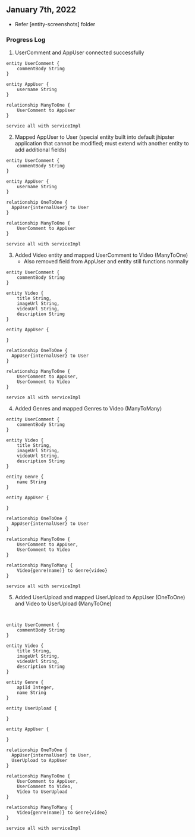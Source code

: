 ## January 7th, 2022
* Refer [entity-screenshots] folder

### Progress Log
1. UserComment and AppUser connected successfully
```
entity UserComment {
    commentBody String
}

entity AppUser {
    username String
}

relationship ManyToOne {
    UserComment to AppUser
}

service all with serviceImpl
```

2. Mapped AppUser to User (special entity built into default jhipster application that cannot be modified; must extend with another entity to add additional fields)

```
entity UserComment {
    commentBody String
}

entity AppUser {
    username String
}

relationship OneToOne {
  AppUser{internalUser} to User
}

relationship ManyToOne {
    UserComment to AppUser
}

service all with serviceImpl
```

3. Added Video entity and mapped UserComment to Video (ManyToOne)
    - Also removed field from AppUser and entity still functions normally

```
entity UserComment {
    commentBody String
}

entity Video {
    title String,
    imageUrl String,
    videoUrl String,
    description String
}

entity AppUser {
    
}

relationship OneToOne {
  AppUser{internalUser} to User
}

relationship ManyToOne {
    UserComment to AppUser,
    UserComment to Video
}

service all with serviceImpl
```

4. Added Genres and mapped Genres to Video (ManyToMany)
```
entity UserComment {
	commentBody String
}

entity Video {
	title String,
    imageUrl String,
    videoUrl String,
    description String
}

entity Genre {
	name String
}

entity AppUser {
	
}

relationship OneToOne {
  AppUser{internalUser} to User
}

relationship ManyToOne {
	UserComment to AppUser,
    UserComment to Video
}

relationship ManyToMany {
	Video{genre(name)} to Genre{video}
}

service all with serviceImpl
```

5. Added UserUpload and mapped UserUpload to AppUser (OneToOne) and Video to UserUpload (ManyToOne)
```


entity UserComment {
	commentBody String
}

entity Video {
	title String,
    imageUrl String,
    videoUrl String,
    description String
}

entity Genre {
	apiId Integer,
	name String
}

entity UserUpload {
	
}

entity AppUser {
	
}

relationship OneToOne {
  AppUser{internalUser} to User,
  UserUpload to AppUser
}

relationship ManyToOne {
	UserComment to AppUser,
    UserComment to Video,
    Video to UserUpload
}

relationship ManyToMany {
	Video{genre(name)} to Genre{video}
}

service all with serviceImpl
```